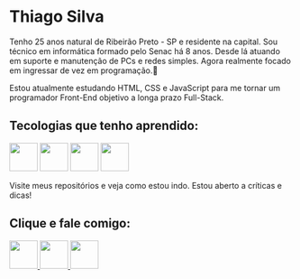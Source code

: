 <link rel="stylesheet" type="text/css" href="style.css"/>
<link rel="preconnect" href="https://fonts.googleapis.com">
<link rel="preconnect" href="https://fonts.gstatic.com" crossorigin>
<link href="https://fonts.googleapis.com/css2?family=Lobster&display=swap" rel="stylesheet">


<h1>Thiago Silva</h1>
<div class="sobre"> 
  <p>Tenho 25 anos natural de Ribeirão Preto - SP e residente na capital. Sou técnico em informática formado pelo Senac há 8 anos. Desde lá atuando em suporte e manutenção de PCs e redes simples. Agora realmente focado em ingressar de vez em programação.💞️</p>

  <p>Estou atualmente estudando HTML, CSS e JavaScript para me tornar um programador Front-End objetivo a longa prazo Full-Stack.</p>
</div>

<div>
  <h2>Tecologias que tenho aprendido:</h2>
  
  <img class="html" src="https://user-images.githubusercontent.com/53449883/170876174-477598ac-fa49-40a7-ad09-60618ecb4b53.png" width= 50px>
  <img class="css" src="https://user-images.githubusercontent.com/53449883/170876176-2afc0105-84ab-4ef2-9503-92f04cd4e2dc.png" width= 50px>
  <img class="javascript" src="https://user-images.githubusercontent.com/53449883/170876173-b20a2bdc-40d2-4098-bccf-3b8073d2d941.png" width= 50px>
  <img class="python" src="https://user-images.githubusercontent.com/53449883/170876175-1c45a8ce-b92c-40df-846d-4dbf9018cf6d.png" width= 50px>
  
  <p>Visite meus repositórios e veja como estou indo. Estou aberto a críticas e dicas!</p>

</div>

<h2>Clique e fale comigo:</h2>

<div>
  <a href="www.linkedin.com/in/thiago-silva-7b4961163">
      <img class="linkedin" src="https://user-images.githubusercontent.com/53449883/170874730-872c8261-9566-41eb-bc20-94ee658094f6.png" width= 50px>
  <a/>

  <a href="www.linkedin.com/in/thiago-silva-7b4961163">
      <img class="gmail" src="https://user-images.githubusercontent.com/53449883/170874728-45b2bfeb-7ee4-4b0e-9877-660ae75babd3.png" width= 50px>
  <a/>
  
  <a href="www.linkedin.com/in/thiago-silva-7b4961163">
      <img class="instagram" src="https://user-images.githubusercontent.com/53449883/170874731-e39b0647-daae-4fd7-bcc2-52b4ea986ce4.png" width= 50px>
  <a/>
</div>

<!---
tsdev96/tsdev96 is a ✨ special ✨ repository because its `README.md` (this file) appears on your GitHub profile.
You can click the Preview link to take a look at your changes.
--->
